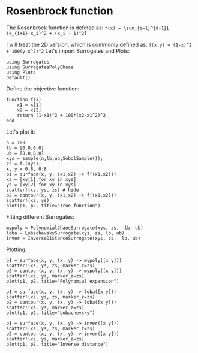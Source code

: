 # Rosenbrock function
The Rosenbrock function is defined as:
``f(x) = \sum_{i=1}^{d-1}[ (x_{i+1}-x_i)^2 + (x_i - 1)^2]``

I will treat the 2D version, which is commonly defined as:
``f(x,y) = (1-x)^2 + 100(y-x^2)^2``
Let's import Surrogates and Plots:
```@example rosen
using Surrogates
using SurrogatesPolyChaos
using Plots
default()
```

Define the objective function:
```@example rosen
function f(x)
    x1 = x[1]
    x2 = x[2]
    return (1-x1)^2 + 100*(x2-x1^2)^2
end
```

Let's plot it:
```@example rosen
n = 100
lb = [0.0,0.0]
ub = [8.0,8.0]
xys = sample(n,lb,ub,SobolSample());
zs = f.(xys);
x, y = 0:8, 0:8
p1 = surface(x, y, (x1,x2) -> f((x1,x2)))
xs = [xy[1] for xy in xys]
ys = [xy[2] for xy in xys]
scatter!(xs, ys, zs) # hide
p2 = contour(x, y, (x1,x2) -> f((x1,x2)))
scatter!(xs, ys)
plot(p1, p2, title="True function")
```

Fitting different Surrogates:
```@example rosen
mypoly = PolynomialChaosSurrogate(xys, zs,  lb, ub)
loba = LobachevskySurrogate(xys, zs, lb, ub)
inver = InverseDistanceSurrogate(xys, zs,  lb, ub)
```

Plotting:
```@example rosen
p1 = surface(x, y, (x, y) -> mypoly([x y]))
scatter!(xs, ys, zs, marker_z=zs)
p2 = contour(x, y, (x, y) -> mypoly([x y]))
scatter!(xs, ys, marker_z=zs)
plot(p1, p2, title="Polynomial expansion")
```

```@example rosen
p1 = surface(x, y, (x, y) -> loba([x y]))
scatter!(xs, ys, zs, marker_z=zs)
p2 = contour(x, y, (x, y) -> loba([x y]))
scatter!(xs, ys, marker_z=zs)
plot(p1, p2, title="Lobachevsky")
```

```@example rosen
p1 = surface(x, y, (x, y) -> inver([x y]))
scatter!(xs, ys, zs, marker_z=zs)
p2 = contour(x, y, (x, y) -> inver([x y]))
scatter!(xs, ys, marker_z=zs)
plot(p1, p2, title="Inverse distance")
```
